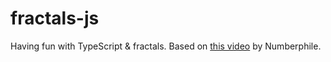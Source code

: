 # fractals-js
Having fun with TypeScript & fractals. Based on [this video](https://youtu.be/kbKtFN71Lfs) by Numberphile.
